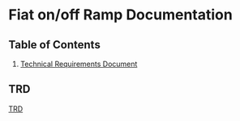 # Fiat on/off Ramp Documentation

## Table of Contents

1. [Technical Requirements Document](#trd)

## TRD

[TRD](TRD/Fiat_Ramp.md)
